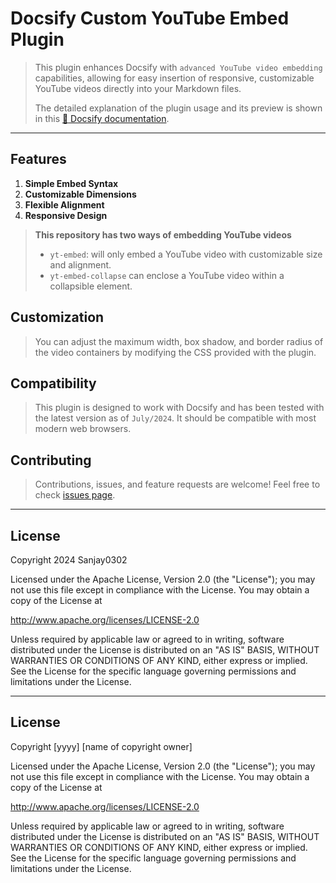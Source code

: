 # Docsify Custom YouTube Embed Plugin

> This plugin enhances Docsify with `advanced YouTube video embedding` capabilities, allowing for easy insertion of responsive, customizable YouTube videos directly into your Markdown files.
>
> The detailed explanation of the plugin usage and its preview is shown in this [:link: Docsify documentation](https://sanjay0302.github.io/docsify-yt-embed/#/).

---

## Features

1. **Simple Embed Syntax**
2. **Customizable Dimensions**
3. **Flexible Alignment**
4. **Responsive Design**

> **This repository has two ways of embedding YouTube videos**
>
> - `yt-embed`: will only embed a YouTube video with customizable size and alignment.
> - `yt-embed-collapse` can enclose a YouTube video within a collapsible element.

## Customization

> You can adjust the maximum width, box shadow, and border radius of the video containers by modifying the CSS provided with the plugin.

## Compatibility

>This plugin is designed to work with Docsify and has been tested with the latest version as of `July/2024`. It should be compatible with most modern web browsers.

## Contributing

> Contributions, issues, and feature requests are welcome! Feel free to check [issues page](https://github.com/Sanjay0302/docsify-yt-embed/issues/1).

---

## License

Copyright 2024 Sanjay0302

Licensed under the Apache License, Version 2.0 (the "License");
you may not use this file except in compliance with the License.
You may obtain a copy of the License at

   <http://www.apache.org/licenses/LICENSE-2.0>

Unless required by applicable law or agreed to in writing, software
distributed under the License is distributed on an "AS IS" BASIS,
WITHOUT WARRANTIES OR CONDITIONS OF ANY KIND, either express or implied.
See the License for the specific language governing permissions and
limitations under the License.

---

## License

Copyright [yyyy] [name of copyright owner]

Licensed under the Apache License, Version 2.0 (the "License");
you may not use this file except in compliance with the License.
You may obtain a copy of the License at

   <http://www.apache.org/licenses/LICENSE-2.0>

Unless required by applicable law or agreed to in writing, software
distributed under the License is distributed on an "AS IS" BASIS,
WITHOUT WARRANTIES OR CONDITIONS OF ANY KIND, either express or implied.
See the License for the specific language governing permissions and
limitations under the License.

